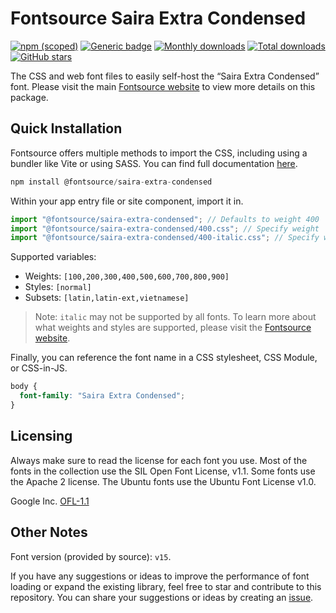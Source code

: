# Fontsource Saira Extra Condensed

[![npm (scoped)](https://img.shields.io/npm/v/@fontsource/saira-extra-condensed?color=brightgreen)](https://www.npmjs.com/package/@fontsource/saira-extra-condensed) [![Generic badge](https://img.shields.io/badge/fontsource-passing-brightgreen)](https://github.com/fontsource/fontsource) [![Monthly downloads](https://badgen.net/npm/dm/@fontsource/saira-extra-condensed)](https://github.com/fontsource/fontsource) [![Total downloads](https://badgen.net/npm/dt/@fontsource/saira-extra-condensed)](https://github.com/fontsource/fontsource) [![GitHub stars](https://img.shields.io/github/stars/fontsource/fontsource.svg?style=social&label=Star)](https://github.com/fontsource/fontsource/stargazers)

The CSS and web font files to easily self-host the “Saira Extra Condensed” font. Please visit the main [Fontsource website](https://fontsource.org/fonts/saira-extra-condensed) to view more details on this package.

## Quick Installation

Fontsource offers multiple methods to import the CSS, including using a bundler like Vite or using SASS. You can find full documentation [here](https://fontsource.org/docs/getting-started/introduction).

```javascript
npm install @fontsource/saira-extra-condensed
```

Within your app entry file or site component, import it in.

```javascript
import "@fontsource/saira-extra-condensed"; // Defaults to weight 400
import "@fontsource/saira-extra-condensed/400.css"; // Specify weight
import "@fontsource/saira-extra-condensed/400-italic.css"; // Specify weight and style
```

Supported variables:
- Weights: `[100,200,300,400,500,600,700,800,900]`
- Styles: `[normal]`
- Subsets: `[latin,latin-ext,vietnamese]`

> Note: `italic` may not be supported by all fonts. To learn more about what weights and styles are supported, please visit the [Fontsource website](https://fontsource.org/fonts/saira-extra-condensed).

Finally, you can reference the font name in a CSS stylesheet, CSS Module, or CSS-in-JS.

```css
body {
  font-family: "Saira Extra Condensed";
}
```

## Licensing
Always make sure to read the license for each font you use. Most of the fonts in the collection use the SIL Open Font License, v1.1. Some fonts use the Apache 2 license. The Ubuntu fonts use the Ubuntu Font License v1.0.

Google Inc.
[OFL-1.1](http://scripts.sil.org/OFL)

## Other Notes
Font version (provided by source): `v15`.

If you have any suggestions or ideas to improve the performance of font loading or expand the existing library, feel free to star and contribute to this repository. You can share your suggestions or ideas by creating an [issue](https://github.com/fontsource/fontsource/issues).